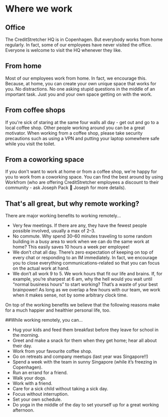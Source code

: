
# Where we work


## Office
The CreditStretcher HQ is in Copenhagen. But everybody works from home regularly. In fact, some of our employees have never visited the office. Everyone is welcome to visit the HQ whenever they like.

## From home
Most of our employees work from home. In fact, we encourage this. Because, at home, you can create your own unique space that works for you. No distractions. No one asking stupid questions in the middle of an important task. Just you and your own space getting on with the work.

## From coffee shops
If you're sick of staring at the same four walls all day - get out and go to a local coffee shop. Other people working around you can be a great motivator. When working from a coffee shop, please take security precautions such as using a VPN and putting your laptop somewhere safe while you visit the toilet.

## From a coworking space
If you don't want to work at home or from a coffee shop, we're happy for you to work from a coworking space. You can find the best around by using Workfrom (who are offering CreditStretcher employees a discount to their community - ask  Joseph Pack 🦓 Joseph  for more details).


## That's all great, but why remote working?

There are major working benefits to working remotely...

- Very few meetings. If there are any, they have the fewest people possible involved, usually a max of 2–3.
- No commute. Why spend 30–60 minutes traveling to some random building in a busy area to work when we can do the same work at home? This easily saves 10 hours a week per employee!
- We don’t chat all day. There’s zero expectation of keeping on top of every chat or responding to an IM immediately. In fact, we encourage you to close everything communications-related so that you can focus on the actual work at hand.
- We don’t all work 9 to 5. We work hours that fit our life and brains. If, for example, you’re sharpest at 6 am, why the hell would you wait until “normal business hours” to start working? That’s a waste of your best brainpower! As long as we overlap a few hours with our team, we work when it makes sense, not by some arbitrary clock time.

On top of the working benefits we believe that the following reasons make for a much happier and healthier personal life, too.

##While working remotely, you can...

- Hug your kids and feed them breakfast before they leave for school in the morning.
- Greet and make a snack for them when they get home; hear all about their day.
- Work from your favourite coffee shop.
- Go on retreats and company meetups (last year was Singapore!!)
- Spend a week with the team in sunny Singapore (while it’s freezing in Copenhagen).
- Run an errand for a friend.
- Walk your dogs.
- Work with a friend.
- Care for a sick child without taking a sick day.
- Focus without interruption.
- Set your own schedule.
- Do yoga in the middle of the day to set yourself up for a great working afternoon.

